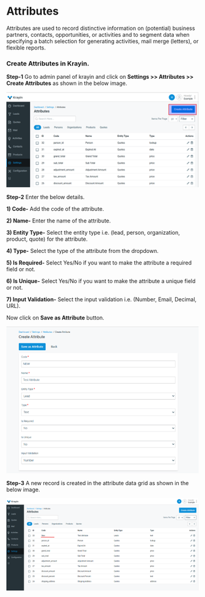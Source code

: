 # Attributes

Attributes are used to record distinctive information on (potential) business partners, contacts, opportunities, or activities and to segment data when specifying a batch selection for generating activities, mail merge (letters), or flexible reports.

### Create Attributes in Krayin.

**Step-1** Go to admin panel of krayin and click on **Settings >> Attributes >> Create Attributes** as shown in the below image.

![Attributes](../../assets/2.0/images/setting/attribute.png)

**Step-2** Enter the below details.

**1) Code-** Add the code of the attribute.

**2) Name-** Enter the name of the attribute.

**3) Entity Type-** Select the entity type i.e. (lead, person, organization, product, quote) for the attribute.

**4) Type-** Select the type of the attribute from the dropdown.

**5) Is Required-** Select Yes/No if you want to make the attribute a required field or not.

**6) Is Unique-** Select Yes/No if you want to make the attribute a unique field or not.

**7) Input Validation-** Select the input validation i.e. (Number, Email, Decimal, URL).

Now click on **Save as Attribute** button. 

![Create Attributes](../../assets/2.0/images/setting/createAttribute.png)

**Step-3** A new record is created in the attribute data grid as shown in the below image.

![Attributes Grid](../../assets/2.0/images/setting/attributeGrid.png)


